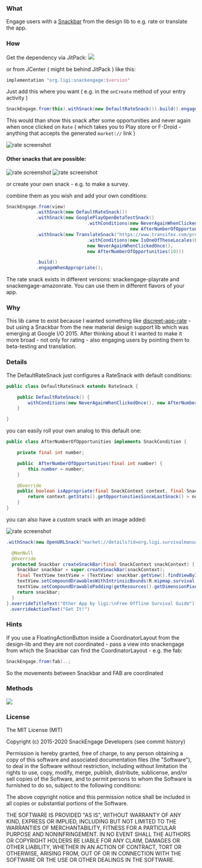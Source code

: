 ### What

Engage users with a [Snackbar][material-snackbars] from the design lib to e.g. rate or translate the app.

### How

Get the dependency via JitPack: [![](https://jitpack.io/v/ligi/snackengage.svg)](https://jitpack.io/#ligi/snackengage)

or from JCenter ( might be behind JitPack ) like this:
```groovy
implementation "org.ligi:snackengage:$version"
```

Just add this where you want ( e.g. in the `onCreate` method of your entry activity )

```java
SnackEngage.from(this).withSnack(new DefaultRateSnack()).build().engageWhenAppropriate();
```

This would than show this snack after some opportunities and never again when once clicked on `Rate` ( which takes you to Play store or F-Droid - anything that accepts the generated `market://` link )

![rate screenshot](doc/screenshots/rate_small.png)

#### Other snacks that are possible:
![rate screenshot](doc/screenshots/betatest_small.png) ![rate screenshot](doc/screenshots/translate_small.png)

or create your own snack - e.g. to make a survey.

combine them as you wish and add your own conditions:

```java
SnackEngage.from(view)
           .withSnack(new DefaultRateSnack())
           .withSnack(new GooglePlayOpenBetaTestSnack()
                              .withConditions(new NeverAgainWhenClickedOnce(),
                                              new AfterNumberOfOpportunities(42)))
           .withSnack(new TranslateSnack("https://www.transifex.com/projects/p/snackengage")
                              .withConditions(new IsOneOfTheseLocales(Locale.CANADA),
                              new NeverAgainWhenClickedOnce(),
                              new AfterNumberOfOpportunities(10)))

           .build()
           .engageWhenAppropriate();
```

The rate snack exists in different versions: snackengage-playrate and snackengage-amazonrate. You can use them in different flavors of your app.

### Why

This lib came to exist because I wanted something like [discreet-app-rate](https://github.com/PomepuyN/discreet-app-rate) - but using a Snackbar from the new material design support lib which was emerging at Google I/O 2015.
After thinking about it I wanted to make it more broad - not only for rating - also engaging users by pointing them to beta-testing and translation.

### Details

The DefaultRateSnack just configures a RateSnack with default conditions:

```java
public class DefaultRateSnack extends RateSnack {

    public DefaultRateSnack() {
        withConditions(new NeverAgainWhenClickedOnce(), new AfterNumberOfOpportunities(5));
    }

}
```

you can easily roll your own analog to this default one:

```java
public class AfterNumberOfOpportunities implements SnackCondition {

    private final int number;

    public  AfterNumberOfOpportunities(final int number) {
        this.number = number;
    }

    @Override
    public boolean isAppropriate(final SnackContext context, final Snack snack) {
        return context.getStats().getOpportunitiesSinceLastSnack() > number;
    }
}
```

you can also have a custom snack with an image added:

![rate screenshot](doc/screenshots/with_icon_small.png)

```java
.withSnack(new OpenURLSnack("market://details?id=org.ligi.survivalmanual", "survival") {

  @NonNull
  @Override
  protected Snackbar createSnackBar(final SnackContext snackContext) {
    Snackbar snackbar = super.createSnackBar(snackContext);
    final TextView textView = (TextView) snackbar.getView().findViewById(android.support.design.R.id.snackbar_text);
    textView.setCompoundDrawablesWithIntrinsicBounds(R.mipmap.survival, 0, 0, 0);
    textView.setCompoundDrawablePadding(getResources().getDimensionPixelOffset(R.dimen.rhythm));
    return snackbar;
  }
}.overrideTitleText("Other App by ligi:\nFree Offline Survival Guide")
 .overrideActionText("Get It!")
```

### Hints

If you use a FloatingActionButton inside a CoordinatorLayout from the design-lib and they are not coordinated - pass a view into snackengage from which the Snackbar can find the CoordinatorLayout - e.g. the fab:

```java
SnackEngage.from(fab)..;
```

So the movements between Snackbar and FAB are coordinated

### Methods

<a href="http://www.methodscount.com/?lib=org.ligi%3Asnackengage%3A0.5"><img src="https://img.shields.io/badge/Methods and size-core: 124 | deps: 19823 | 33 KB-e91e63.svg"></img></a>

### License
The MIT License (MIT)

Copyright (c) 2015-2020 SnackEngage Developers (see commit history)

Permission is hereby granted, free of charge, to any person obtaining a copy
of this software and associated documentation files (the "Software"), to deal
in the Software without restriction, including without limitation the rights
to use, copy, modify, merge, publish, distribute, sublicense, and/or sell
copies of the Software, and to permit persons to whom the Software is
furnished to do so, subject to the following conditions:

The above copyright notice and this permission notice shall be included in all
copies or substantial portions of the Software.

THE SOFTWARE IS PROVIDED "AS IS", WITHOUT WARRANTY OF ANY KIND, EXPRESS OR
IMPLIED, INCLUDING BUT NOT LIMITED TO THE WARRANTIES OF MERCHANTABILITY,
FITNESS FOR A PARTICULAR PURPOSE AND NONINFRINGEMENT. IN NO EVENT SHALL THE
AUTHORS OR COPYRIGHT HOLDERS BE LIABLE FOR ANY CLAIM, DAMAGES OR OTHER
LIABILITY, WHETHER IN AN ACTION OF CONTRACT, TORT OR OTHERWISE, ARISING FROM,
OUT OF OR IN CONNECTION WITH THE SOFTWARE OR THE USE OR OTHER DEALINGS IN THE
SOFTWARE.



[material-snackbars]: https://material.io/guidelines/components/snackbars-toasts.html
